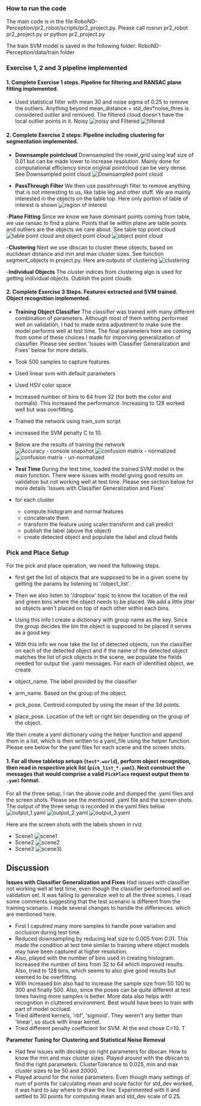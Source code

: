 

### How to run the code  
The main code is in the file RoboND-Perception/pr2_robot/scripts/pr2_project.py. Please call rosrun pr2_robot pr2_project.py or python pr2_project.py

The train SVM model is saved in the following folder: RoboND-Perception/data/train folder

### Exercise 1, 2 and 3 pipeline implemented
#### 1. Complete Exercise 1 steps. Pipeline for filtering and RANSAC plane fitting implemented.

 - Used statistical filter with mean 30 and noise sigma of 0.25 to remove the outliers. Anything beyond mean_distance + std_dev*noise_thres is considered outlier and removed. The filtered cloud doesn't have the local outlier points in it.
 Noisy ![noisy](https://github.com/kitu2007/RoboND-Perception-Project/blob/master/data/exercises/cloud_with_noise.png) and Filtered ![filtered](https://github.com/kitu2007/RoboND-Perception-Project/blob/master/data/exercises/filtered_point_cloud.png)


#### 2. Complete Exercise 2 steps: Pipeline including clustering for segmentation implemented.
- **Downsample pointcloud** Downsampled the voxel_grid using leaf size of 0.01 but can be made lower to increase resolution. Mainly done for computational efficiency since original pointcloud can be very dense. See Downsampled point cloud ![Downsampled point cloud](https://github.com/kitu2007/RoboND-Perception-Project/blob/master/data/exercises/downsampled_point_cloud.png)


- **PassThrough Filter** We then use passthrough filter to remove anything that is not interesting to us, like table leg and other stuff. We are mainly interested in the objects on the table top. Here only portion of table of interest is shown ![region of interest](https://github.com/kitu2007/RoboND-Perception-Project/blob/master/data/exercises/roi_point_cloud.png)

 -**Plane Fitting** Since we know we have dominant points coming from table, we use ransac to find a plane. Points that lie within plane are table points and outliers are the objects we care about. See table top point cloud ![table point cloud](https://github.com/kitu2007/RoboND-Perception-Project/blob/master/data/exercises/table_point_cloud.png) and object point cloud ![object point cloud](https://github.com/kitu2007/RoboND-Perception-Project/blob/master/data/exercises/object_point_cloud.png)


 -**Clustering**  Next we use dbscan to cluster these objects, based on euclidean distance and min and max cluster sizes.  See function segment_objects in project.py. Here are outputs of clustering ![clustering](https://github.com/kitu2007/RoboND-Perception-Project/blob/master/data/exercises/cluster_point_cloud.png)

 -**Individual Objects** The cluster indices from clustering algo is used for getting individual objects. Oublish the point clouds

#### 2. Complete Exercise 3 Steps.  Features extracted and SVM trained.  Object recognition implemented.

- **Training Object Classifier** 
The classifier was trained with many different combination of parameters. Although most of them setting performed well on validation, I had to made extra adjustment to make sure the model performs well at test time. The final parameters here are coming from some of these choices I made for imporving generalization of classifier. Please see section 'Issues with Classifier Generalization and Fixes' below for more details. 
 - Took 500 samples to capture features.
 - Used linear svm with default parameters
 - Used HSV color space
 - Increased number of bins to 64 from 32 (for both the color and normals). This increased the performance. Increasing to 128 worked well but was overfitting. 
 - Trained the network using train_svm script
 - increased the SVM penalty C to 10. 

- Below are the results of training the network
 ![Accuracy - console snapshot](https://github.com/kitu2007/RoboND-Perception-Project/blob/master/data/train/train_performance.png)
 ![confusion matrix - normalized](https://github.com/kitu2007/RoboND-Perception-Project/blob/master/data/train/normalized_train_performance.png)
 ![confusion matrix - un-normalized](https://github.com/kitu2007/RoboND-Perception-Project/blob/master/data/train/un_normalized_train_performance.png)


 
 - **Test Time** 
  During the test time, loaded the trained SVM model in the main function. There were issues with model giving good results on validation but not working well at test time. Please see section below for more details 'Issues with Classifier Generalization and Fixes'
  - for each cluster
     - compute histogram and normal features
     - concatenate them
     - transform the feature using scaler.transform and call predict
     - publish the label (above the object)
     - create detected object and populate the label and cloud fields


### Pick and Place Setup
For the pick and place operation, we need the following steps. 
- first get the list of objects that are supposed to be in a given scene by getting the params by listening to '/object_list'. 
- Then we also listen to '/dropbox' topic to know the location of the red and green bins where the object needs to be placed. We add a little jitter so objects aren't placed on top of each other within each bins. 
- Using this info I create a dictionary with group name as the key. Since the group decides the bin the object is supposed to be placed it serves as a good key.

- With this info we now take the list of detected objects, run the classifier on each of the detected object and if the name of the detected object matches the list of pick objects in the scene, we populate the fields needed for output the .yaml messages. For each of identified object, we create       
- object_name. The label provided by the classifier
- arm_name. Based on the group of the object. 
- pick_pose. Centroid computed by using the mean of the 3d points. 
- place_pose. Location of the left or right bin depending on the group of the object. 

We then create a yaml dictionary using the helper function and append them in a list, which is then written to a yaml_file using the helper function. Please see below for the yaml files for each scene and the screen shots. 

#### 1. For all three tabletop setups (`test*.world`), perform object recognition, then read in respective pick list (`pick_list_*.yaml`). Next construct the messages that would comprise a valid `PickPlace` request output them to `.yaml` format.

For all the three setup, I ran the above code and dumped the .yaml files and the screen shots. Please see the mentioned .yaml file and the screen shots. 
The output of the three setup is recorded in the yaml files below
![output_1.yaml](https://github.com/kitu2007/RoboND-Perception-Project/blob/master/data/final_output/output_1.yaml)
![output_2.yaml](https://github.com/kitu2007/RoboND-Perception-Project/blob/master/data/final_output/output_2.yaml)
![output_3.yaml](https://github.com/kitu2007/RoboND-Perception-Project/blob/master/data/final_output/output_3.yaml)

 Here are the screen shots with the labels shown in rviz 
- Scene1 ![scene1](https://github.com/kitu2007/RoboND-Perception-Project/blob/master/data/final_output/test_scene_1.png)
- Scene2 ![scene2](https://github.com/kitu2007/RoboND-Perception-Project/blob/master/data/final_output/test_scene_2.png)
- Scene3 ![scene3](https://github.com/kitu2007/RoboND-Perception-Project/blob/master/data/final_output/test_scene_3.png))

## Discussion 
**Issues with Classifier Generalization and Fixes** 
Had issues with classifier not working well at test time, even though the classifier performed well on validation set. It was failing to generalize well to all the three scenes. I read some comments suggesting that the test scenario is different from the training scenario. I made several changes to handle the differences. which are mentioned here. 
- First I caputred many more samples to handle pose variation and occlusion during test time. 
- Reduced downsampling by reducing leaf size to 0.005 from 0.01. This made the condition at test time similar to training where object models may have been captured at higher resolution. 
- Also, played with the number of bins used in creating histogram. Increased the number of bins from 32 to 64 which improved results. Also, tried to 128 bins, which seems to also give good results but seemed to be overfitting.
- With increased bin also had to increase the sample size from 50 100 to 300 and finally 500. Also, since the poses can be quite different at test times having more samples is better. More data also helps with recognition in cluttered environment. Best would have been to train with part of model occlued. 
- Tried different kernels, 'rbf', 'sigmoid'. They weren't any better than 'linear', so stuck with linear kernel. 
- Tried different penalty coefficient for SVM. At the end chose C=10. T

**Parameter Tuning for Clustering and Statistical Noise Removal**
- Had few issues with deciding on right parameters for dbscan. How to know the min and max cluster sizes. Played around with the dbscan to find the right parameters. ClusterTolerance to 0.025, min and max cluster sizes to be 50 and 20000.
- Played around for the noise parameters. Even though many settings of num of points for calculating mean and scale factor for std_dev worked, it was hard to say where to draw the line. Experimented with it and settled to 30 points for computing mean and std_dev scale of 0.25. 
      
 

